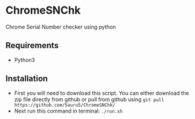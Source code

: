 # ChromeSNChk
Chrome Serial Number checker using python

## Requirements
- Python3
## Installation
- First you will need to download this script. You can either download the zip file directly from github or pull from github using ```git pull https://github.com/5auru5/ChromeSNChk/```
- Next run this command in terminal: ```./run.sh```
